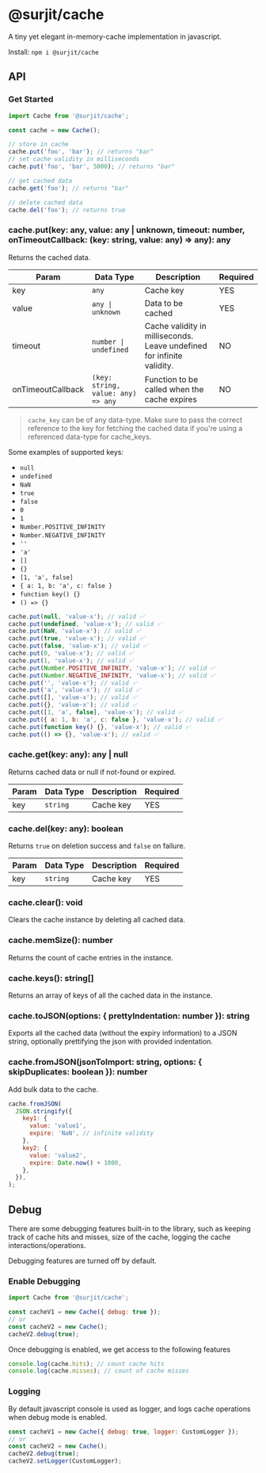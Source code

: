 # @surjit/cache

A tiny yet elegant in-memory-cache implementation in javascript.

Install: `npm i @surjit/cache`

## API

### Get Started

```js
import Cache from '@surjit/cache';

const cache = new Cache();

// store in cache
cache.put('foo', 'bar'); // returns "bar"
// set cache validity in milliseconds
cache.put('foo', 'bar', 5000); // returns "bar"

// get cached data
cache.get('foo'); // returns "bar"

// delete cached data
cache.del('foo'); // returns true
```

### cache.put(key: any, value: any | unknown, timeout: number, onTimeoutCallback: (key: string, value: any) => any): any

Returns the cached data.

| Param             | Data Type                          | Description                                                            | Required |
| ----------------- | ---------------------------------- | ---------------------------------------------------------------------- | -------- |
| key               | `any`                              | Cache key                                                              | YES      |
| value             | `any \| unknown`                   | Data to be cached                                                      | YES      |
| timeout           | `number \| undefined`              | Cache validity in milliseconds. Leave undefined for infinite validity. | NO       |
| onTimeoutCallback | `(key: string, value: any) => any` | Function to be called when the cache expires                           | NO       |

> `cache_key` can be of any data-type. Make sure to pass the correct reference to the key for fetching the cached data if you're using a referenced data-type for cache_keys.

Some examples of supported keys:

- `null`
- `undefined`
- `NaN`
- `true`
- `false`
- `0`
- `1`
- `Number.POSITIVE_INFINITY`
- `Number.NEGATIVE_INFINITY`
- `''`
- `'a'`
- `[]`
- `{}`
- `[1, 'a', false]`
- `{ a: 1, b: 'a', c: false }`
- `function key() {}`
- `() => {}`

```js
cache.put(null, 'value-x'); // valid ✅
cache.put(undefined, 'value-x'); // valid ✅
cache.put(NaN, 'value-x'); // valid ✅
cache.put(true, 'value-x'); // valid ✅
cache.put(false, 'value-x'); // valid ✅
cache.put(0, 'value-x'); // valid ✅
cache.put(1, 'value-x'); // valid ✅
cache.put(Number.POSITIVE_INFINITY, 'value-x'); // valid ✅
cache.put(Number.NEGATIVE_INFINITY, 'value-x'); // valid ✅
cache.put('', 'value-x'); // valid ✅
cache.put('a', 'value-x'); // valid ✅
cache.put([], 'value-x'); // valid ✅
cache.put({}, 'value-x'); // valid ✅
cache.put([1, 'a', false], 'value-x'); // valid ✅
cache.put({ a: 1, b: 'a', c: false }, 'value-x'); // valid ✅
cache.put(function key() {}, 'value-x'); // valid ✅
cache.put(() => {}, 'value-x'); // valid ✅
```

### cache.get(key: any): any | null

Returns cached data or null if not-found or expired.

| Param | Data Type | Description | Required |
| ----- | --------- | ----------- | -------- |
| key   | `string`  | Cache key   | YES      |

### cache.del(key: any): boolean

Returns `true` on deletion success and `false` on failure.

| Param | Data Type | Description | Required |
| ----- | --------- | ----------- | -------- |
| key   | `string`  | Cache key   | YES      |

### cache.clear(): void

Clears the cache instance by deleting all cached data.

### cache.memSize(): number

Returns the count of cache entries in the instance.

### cache.keys(): string[]

Returns an array of keys of all the cached data in the instance.

### cache.toJSON(options: { prettyIndentation: number }): string

Exports all the cached data (without the expiry information) to a JSON string, optionally prettifying the json with provided indentation.

### cache.fromJSON(jsonToImport: string, options: { skipDuplicates: boolean }): number

Add bulk data to the cache.

```js
cache.fromJSON(
  JSON.stringify({
    key1: {
      value: 'value1',
      expire: 'NaN', // infinite validity
    },
    key2: {
      value: 'value2',
      expire: Date.now() + 1000,
    },
  }),
);
```

## Debug

There are some debugging features built-in to the library, such as keeping track of cache hits and misses, size of the cache, logging the cache interactions/operations.

Debugging features are turned off by default.

### Enable Debugging

```js
import Cache from '@surjit/cache';

const cacheV1 = new Cache({ debug: true });
// or
const cacheV2 = new Cache();
cacheV2.debug(true);
```

Once debugging is enabled, we get access to the following features

```js
console.log(cache.hits); // count cache hits
console.log(cache.misses); // count of cache misses
```

### Logging

By default javascript console is used as logger, and logs cache operations when debug mode is enabled.

```js
const cacheV1 = new Cache({ debug: true, logger: CustomLogger });
// or
const cacheV2 = new Cache();
cacheV2.debug(true);
cacheV2.setLogger(CustomLogger);
```
